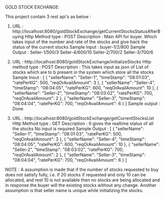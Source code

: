 GOLD STOCK EXCHANGE:

This project contain 3 rest api's as below : 

1) URL : http://localhost:8080/goldStockExchange/getCurrentStocksStatusAfterBuying
Http Method type : POST
Description : Main API for buyer. Which takes input of the number and rate of the stocks and give back the status of the current stocks
Sample Input : buyer-1/2/800
Sample Output : Seller-1/500/3
                Seller-4/600/10
                Seller-2/700/2
                Seller-3/700/6
                
2) URL : http://localhost:8080/goldStockExchange/initializeStocks
Http method type : POST
Description : This takes input as json of List of stocks which are to b present in the system which store all the stocks
Sample Inout : [
  {
    "sellerName": "Seller-1",
    "timeStamp": "08:01:03",
    "ratePerKG": 500,
    "reqOrAvailAmount": 3
  },
  {
    "sellerName": "Seller-4",
    "timeStamp": "08:04:05",
    "ratePerKG": 600,
    "reqOrAvailAmount": 10
  },
  {
    "sellerName": "Seller-2",
    "timeStamp": "08:03:02",
    "ratePerKG": 700,
    "reqOrAvailAmount": 2
  },
  {
    "sellerName": "Seller-3",
    "timeStamp": "08:04:04",
    "ratePerKG": 700,
    "reqOrAvailAmount": 6
  }
]
Sample output : Done

3) URL : http://localhost:8080/goldStockExchange/getCurrentStocksList
Http Method type :  GET
Description : It gives the realtime status of all the stocks
No input is required
Sample Output : 
[
  {
    "sellerName": "Seller-1",
    "timeStamp": "08:01:03",
    "ratePerKG": 500,
    "reqOrAvailAmount": 3
  },
  {
    "sellerName": "Seller-4",
    "timeStamp": "08:04:05",
    "ratePerKG": 600,
    "reqOrAvailAmount": 10
  },
  {
    "sellerName": "Seller-2",
    "timeStamp": "08:03:02",
    "ratePerKG": 700,
    "reqOrAvailAmount": 2
  },
  {
    "sellerName": "Seller-3",
    "timeStamp": "08:04:04",
    "ratePerKG": 700,
    "reqOrAvailAmount": 6
  }
]

 NOTE : A assumption is made that if the number of stocks requested to buy does not satisfy fully, i.e. if 20 stocks if requested 
 and only 10 can be allocated, and rest 10 is not available then no stocks are being allocated and in response the buyer will the 
 existing stocks without any change.
 Another assumption is that seller name is unique while initializing the stocks.
